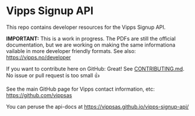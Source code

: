 # Vipps Signup API

This repo contains developer resources for the Vipps Signup API.

**IMPORTANT:** This is a work in progress. The PDFs are still the official documentation, but we are working on making the same informationa vailable in more developer friendly formats. See also: https://vipps.no/developer

If you want to contribute here on GitHub: Great! See [CONTRIBUTING.md](CONTRIBUTING.md). No issue or pull request is too small 👍 

See the main GitHub page for Vipps contact information, etc: https://github.com/vippsas  

You can peruse the api-docs at https://vippsas.github.io/vipps-signup-api/
